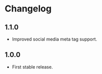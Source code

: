 # Changelog

## 1.1.0

- Improved social media meta tag support.

## 1.0.0

- First stable release.
